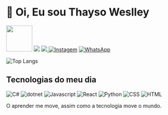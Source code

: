 # 👋 Oi, Eu sou Thayso Weslley

[<img src="https://hermes.digitalinnovation.one/assets/diome/logo-full.svg" width="70">](https://www.dio.me/users/thayso_weslley)
[<img src="https://img.shields.io/badge/LinkedIn-0077B5?style=for-the-badge&logo=linkedin&logoColor=white">](https://www.linkedin.com/in/thayso-guedes-728202234/)
<a href="mailto:thayso.weslley@gmail.com">
<img src="https://img.shields.io/badge/Gmail-D14836?style=for-the-badge&logo=gmail&logoColor=white"/>
</a>
[![Instagem](https://img.shields.io/badge/Instagram-E4405F?style=for-the-badge&logo=instagram&logoColor=white)](https://www.instagram.com/thayso.weslley/)
[![WhatsApp](https://img.shields.io/badge/WhatsApp-25D366?style=for-the-badge&logo=whatsapp&logoColor=white)](https://wa.link/7xvc9x)

![Top Langs](https://github-readme-stats.vercel.app/api/top-langs/?username=thayso-weslley&layout=compact)

## Tecnologias do meu dia

![C#](https://img.shields.io/badge/C%23-239120?style=for-the-badge&logo=c-sharp&logoColor=white)
![dotnet](https://img.shields.io/badge/.NET-5C2D91?style=for-the-badge&logo=.net&logoColor=white)
![Javascript](https://img.shields.io/badge/JavaScript-F7DF1E?style=for-the-badge&logo=javascript&logoColor=black
)
![React](https://img.shields.io/badge/React-20232A?style=for-the-badge&logo=react&logoColor=61DAFB
)
![Python](https://img.shields.io/badge/Python-14354C?style=for-the-badge&logo=python&logoColor=white)
![CSS](https://img.shields.io/badge/CSS3-1572B6?style=for-the-badge&logo=css3&logoColor=white)
![HTML](https://img.shields.io/badge/HTML5-E34F26?style=for-the-badge&logo=html5&logoColor=white
)

O aprender me move, assim como a tecnologia move o mundo.
